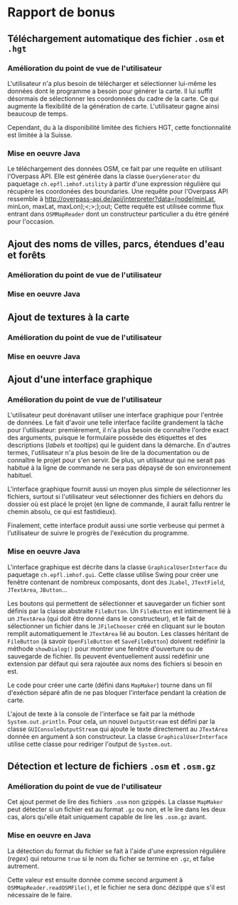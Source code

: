 # Rapport de bonus

## Téléchargement automatique des fichier `.osm` et `.hgt`

### Amélioration du point de vue de l'utilisateur
L'utilisateur n'a plus besoin de télécharger et sélectionner lui-même les données dont le programme a besoin pour générer la carte. Il lui suffit désormais de sélectionner les coordonnées du cadre de la carte. Ce qui augmente la flexibilité de la génération de carte. L'utilisateur gagne ainsi beaucoup de temps.

Cependant, du à la disponibilité limitée des fichiers HGT, cette fonctionnalité est limitée à la Suisse.

### Mise en oeuvre Java
Le téléchargement des données OSM, ce fait par une requête en utilisant l'Overpass API. Elle est générée dans la classe `QueryGenerator` du paquetage `ch.epfl.imhof.utility` à partir d'une expression régulière qui récupère les coordonées des boundaries. Une requête pour l'Overpass API ressemble à http://overpass-api.de/api/interpreter?data=(node(minLat, minLon, maxLat, maxLon);<;>;);out; Cette requête est utilisée comme flux entrant dans `OSMMapReader` dont un constructeur particulier a du être généré pour l'occasion.


## Ajout des noms de villes, parcs, étendues d'eau et forêts

### Amélioration du point de vue de l'utilisateur

### Mise en oeuvre Java



## Ajout de textures à la carte

### Amélioration du point de vue de l'utilisateur

### Mise en oeuvre Java



## Ajout d'une interface graphique

### Amélioration du point de vue de l'utilisateur
L'utilisateur peut dorénavant utiliser une interface graphique pour l'entrée de données. Le fait d'avoir une telle interface facilite grandement la tâche pour l'utilisateur: premièrement, il n'a plus besoin de connaître l'ordre exact des arguments, puisque le formulaire possède des étiquettes et des descriptions (*labels* et *tooltips*) qui le guident dans la démarche. En d'autres termes, l'utilisateur n'a plus besoin de lire de la documentation ou de connaître le projet pour s'en servir. De plus, un utilisateur qui ne serait pas habitué à la ligne de commande ne sera pas dépaysé de son environnement habituel.

L'interface graphique fournit aussi un moyen plus simple de sélectionner les fichiers, surtout si l'utilisateur veut sélectionner des fichiers en dehors du dossier où est placé le projet (en ligne de commande, il aurait fallu rentrer le chemin absolu, ce qui est fastidieux).

Finalement, cette interface produit aussi une sortie verbeuse qui permet à l'utilisateur de suivre le progrès de l'exécution du programme.

### Mise en oeuvre Java
L'interface graphique est décrite dans la classe `GraphicalUserInterface` du paquetage `ch.epfl.imhof.gui`. Cette classe utilise Swing pour créer une fenêtre contenant de nombreux composants, dont des `JLabel`, `JTextField`, `JTextArea`, `JButton`...

Les boutons qui permettent de sélectionner et sauvegarder un fichier sont définis par la classe abstraite `FileButton`. Un `FileButton` est intimement lié à un `JTextArea` (qui doit être donné dans le constructeur), et le fait de sélectionner un fichier dans le `JFileChooser` créé en cliquant sur le bouton remplit automatiquement le `JTextArea` lié au bouton. Les classes héritant de `FileButton` (à savoir `OpenFileButton` et `SaveFileButton`) doivent redéfinir la méthode `showDialog()` pour montrer une fenêtre d'ouverture ou de sauvegarde de fichier. Ils peuvent éventuellement aussi redéfinir une extension par défaut qui sera rajoutée aux noms des fichiers si besoin en est.

Le code pour créer une carte (défini dans `MapMaker`) tourne dans un fil d'exéction séparé afin de ne pas bloquer l'interface pendant la création de carte.

L'ajout de texte à la console de l'interface se fait par la méthode `System.out.println`. Pour cela, un nouvel `OutputStream` est défini par la classe `GUIConsoleOutputStream` qui ajoute le texte directement au `JTextArea` donnée en argument à son constructeur. La classe `GraphicalUserInterface` utilise cette classe pour rediriger l'output de `System.out`.


## Détection et lecture de fichiers `.osm` et `.osm.gz`

### Amélioration du point de vue de l'utilisateur
Cet ajout permet de lire des fichiers `.osm` non gzippés. La classe `MapMaker` peut détecter si un fichier est au format `.gz` ou non, et le lire dans les deux cas, alors qu'elle était uniquement capable de lire les `.osm.gz` avant.

### Mise en oeuvre en Java
La détection du format du fichier se fait à l'aide d'une expression régulière (*regex*) qui retourne `true` si le nom du ficher se termine en `.gz`, et false autrement. 

Cette valeur est ensuite donnée comme second argument à `OSMMapReader.readOSMFile()`, et le fichier ne sera donc dézippé que s'il est nécessaire de le faire.

